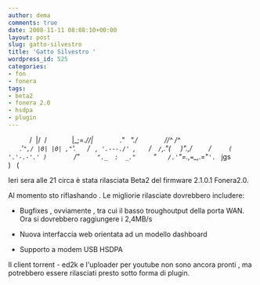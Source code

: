 ```yaml
---
author: dema
comments: true
date: 2008-11-11 08:08:10+00:00
layout: post
slug: gatto-silvestro
title: 'Gatto Silvestro '
wordpress_id: 525
categories:
- fon
- fonera
tags:
- beta2
- fonera 2.0
- hsdpa
- plugin
---
```


           /  |/  /
                |\_;=._//|
                 ."   "./
                 //^ /^\
          .'``",/ |0| |0| ,"``'.
         /   ,  `'.---./'`  ,   
        /`  /`,."(     )".,/`  `
        /`     ( '.'-.-'.' )     `
        /"`     "._  :  _."     `"
         `/.'`"=.,_``=``_,.="`'.`
      jgs          )   (



Ieri sera alle 21 circa è stata rilasciata Beta2 del firmware 2.1.0.1 Fonera2.0.

Al momento sto riflashando . Le migliorie rilasciate dovrebbero includere:



	
  * Bugfixes , ovviamente , tra cui il basso troughoutput della porta WAN. Ora si dovrebbero raggiungere i 2,4MB/s

	
  * Nuova interfaccia web orientata ad un modello dashboard

	
  * Supporto a modem USB HSDPA


Il client torrent - ed2k e l'uploader per youtube non sono ancora pronti , ma potrebbero essere rilasciati presto sotto forma di plugin.
